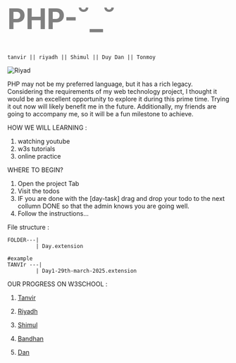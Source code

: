 <h1 style="color:gray; font-size:4rem">
PHP-˘_˘
</h1>

```
tanvir || riyadh || Shimul || Duy Dan || Tonmoy
```

![Riyad](./php.webp)

PHP may not be my preferred language, but it has a rich legacy. Considering the requirements of my web technology project, I thought it would be an excellent opportunity to explore it during this prime time. Trying it out now will likely benefit me in the future. Additionally, my friends are going to accompany me, so it will be a fun milestone to achieve.

 
 HOW WE WILL LEARNING :
 1. watching youtube 
 2. w3s tutorials 
 3. online practice

WHERE TO BEGIN? 
1. Open the project Tab
2. Visit the todos
3. IF you are done with the [day-task] drag and drop your todo to the next collumn DONE so that the admin knows you are going well.
4. Follow the instructions... 

 File structure : 
 <br>
 ```
 FOLDER---|
          | Day.extension 

#example
TANVIr ---|
          | Day1-29th-march-2025.extension 
```

OUR PROGRESS ON W3SCHOOL : 

1. [Tanvir](https://www.w3profile.com/tanvir000tonoy)

2. [Riyadh](https://www.w3profile.com/Ri_yadh)


3. [Shimul](https://www.w3profile.com/shimul_sarker)

4. [Bandhan]()

5. [Dan]()


